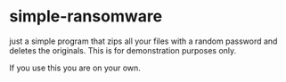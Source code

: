 # simple-ransomware
just a simple program that zips all your files with a random password and deletes the originals. This is for demonstration purposes only.

If you use this you are on your own.
